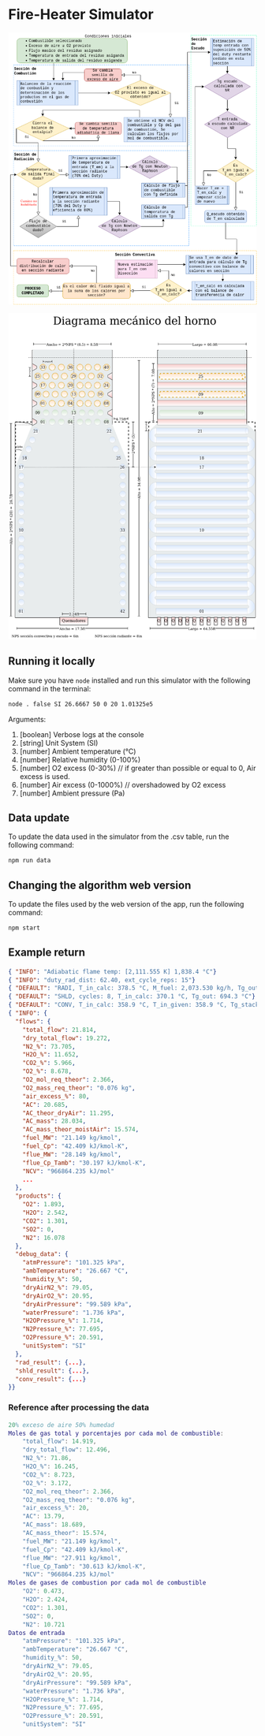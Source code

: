 # Fire-Heater Simulator

![Algorithm Diagram](./img/diagrama-algo.png)

![Mechanic Diagram](https://github.com/estebmaister/fh-simulator/blob/main/img/diagrama-meca.png?raw=true)

## Running it locally

Make sure you have `node` installed and run this simulator with the following command in the terminal:

```sh
node . false SI 26.6667 50 0 20 1.01325e5
```

Arguments:
1. [boolean] Verbose logs at the console
1. [string] Unit System (SI)
1. [number] Ambient temperature (°C)
1. [number] Relative humidity (0-100%)
1. [number] O2 excess (0-30%) // if greater than possible or equal to 0, Air excess is used.
1. [number] Air excess (0-1000%) // overshadowed by O2 excess
1. [number] Ambient pressure (Pa)

## Data update

To update the data used in the simulator from the .csv table, run the following command:

```sh
npm run data
```

## Changing the algorithm web version

To update the files used by the web version of the app, run the following command:

```sh
npm start
```

## Example return

```json
{ "INFO": "Adiabatic flame temp: [2,111.555 K] 1,838.4 °C"}
{ "INFO": "duty_rad_dist: 62.40, ext_cycle_reps: 15"}
{ "DEFAULT": "RADI, T_in_calc: 378.5 °C, M_fuel: 2,073.530 kg/h, Tg_out: 799.0 °C"}
{ "DEFAULT": "SHLD, cycles: 8, T_in_calc: 370.1 °C, Tg_out: 694.3 °C"}
{ "DEFAULT": "CONV, T_in_calc: 358.9 °C, T_in_given: 358.9 °C, Tg_stack: 390.4 °C"}
{ "INFO": {
  "flows": {
    "total_flow": 21.814,
    "dry_total_flow": 19.272,
    "N2_%": 73.705,
    "H2O_%": 11.652,
    "CO2_%": 5.966,
    "O2_%": 8.678,
    "O2_mol_req_theor": 2.366,
    "O2_mass_req_theor": "0.076 kg",
    "air_excess_%": 80,
    "AC": 20.685,
    "AC_theor_dryAir": 11.295,
    "AC_mass": 28.034,
    "AC_mass_theor_moistAir": 15.574,
    "fuel_MW": "21.149 kg/kmol",
    "fuel_Cp": "42.409 kJ/kmol-K",
    "flue_MW": "28.149 kg/kmol",
    "flue_Cp_Tamb": "30.197 kJ/kmol-K",
    "NCV": "966864.235 kJ/mol"
    ...
  },
  "products": {
    "O2": 1.893,
    "H2O": 2.542,
    "CO2": 1.301,
    "SO2": 0,
    "N2": 16.078
  },
  "debug_data": {
    "atmPressure": "101.325 kPa",
    "ambTemperature": "26.667 °C",
    "humidity_%": 50,
    "dryAirN2_%": 79.05,
    "dryAirO2_%": 20.95,
    "dryAirPressure": "99.589 kPa",
    "waterPressure": "1.736 kPa",
    "H2OPressure_%": 1.714,
    "N2Pressure_%": 77.695,
    "O2Pressure_%": 20.591,
    "unitSystem": "SI"
  },
  "rad_result": {...},
  "shld_result": {...},
  "conv_result": {...}
}}
```

### Reference after processing the data

```m
20% exceso de aire 50% humedad
Moles de gas total y porcentajes por cada mol de combustible:
    "total_flow": 14.919,
    "dry_total_flow": 12.496,
    "N2_%": 71.86,
    "H2O_%": 16.245,
    "CO2_%": 8.723,
    "O2_%": 3.172,
    "O2_mol_req_theor": 2.366,
    "O2_mass_req_theor": "0.076 kg",
    "air_excess_%": 20,
    "AC": 13.79,
    "AC_mass": 18.689,
    "AC_mass_theor": 15.574,
    "fuel_MW": "21.149 kg/kmol",
    "fuel_Cp": "42.409 kJ/kmol-K",
    "flue_MW": "27.911 kg/kmol",
    "flue_Cp_Tamb": "30.613 kJ/kmol-K",
    "NCV": "966864.235 kJ/mol"
Moles de gases de combustion por cada mol de combustible
    "O2": 0.473,
    "H2O": 2.424,
    "CO2": 1.301,
    "SO2": 0,
    "N2": 10.721
Datos de entrada
    "atmPressure": "101.325 kPa",
    "ambTemperature": "26.667 °C",
    "humidity_%": 50,
    "dryAirN2_%": 79.05,
    "dryAirO2_%": 20.95,
    "dryAirPressure": "99.589 kPa",
    "waterPressure": "1.736 kPa",
    "H2OPressure_%": 1.714,
    "N2Pressure_%": 77.695,
    "O2Pressure_%": 20.591,
    "unitSystem": "SI"
```